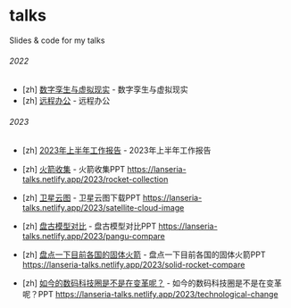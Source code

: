 # talks

Slides &amp; code for my talks

###### 2022

- [zh] [数字孪生与虚拟现实](./2022-11-28) - 数字孪生与虚拟现实
- [zh] [远程办公](./2022-12-17) - 远程办公

###### 2023

- [zh] [2023年上半年工作报告](./2023-06-30) - 2023年上半年工作报告

- [zh] [火箭收集](./2023-08-23) - 火箭收集PPT https://lanseria-talks.netlify.app/2023/rocket-collection

- [zh] [卫星云图](./2023-08-28) - 卫星云图下载PPT https://lanseria-talks.netlify.app/2023/satellite-cloud-image

- [zh] [盘古模型对比](./2023-09-08) - 盘古模型对比PPT https://lanseria-talks.netlify.app/2023/pangu-compare

- [zh] [盘点一下目前各国的固体火箭](./2023-09-18) - 盘点一下目前各国的固体火箭PPT https://lanseria-talks.netlify.app/2023/solid-rocket-compare

- [zh] [如今的数码科技圈是不是在变革呢？](./2023-09-20) - 如今的数码科技圈是不是在变革呢？PPT https://lanseria-talks.netlify.app/2023/technological-change
